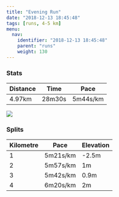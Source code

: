 ```yaml
---
title: "Evening Run"
date: "2018-12-13 18:45:48"
tags: [runs, 4-5 km]
menu:
  nav:
    identifier: "2018-12-13 18:45:48"
    parent: "runs"
    weight: 130
---
```


### Stats

| Distance | Time | Pace |
|----------|------|------|
|4.97km|28m30s|5m44s/km|

<img src='https://maps.googleapis.com/maps/api/staticmap?maptype=roadmap&path=enc:s{jeIreyLhBxCtD_A{AvDDlDlHzNnHxBbMdVvDxMtGfg@s@iAz@bKe@~k@b@wg@u@kOn@|AaI_k@uE_QsKmP}CGoEuFyDsN?iFeCeGz@~D{@rB&key=AIzaSyAfqMeaZ1CCJFGP5cWud__oZnT_Pybg-1M&size=800x800&markers=color:yellow|label:S|53.47274,-2.2641&markers=color:green|label:F|53.47226,-2.2646899999999994'>

### Splits

| Kilometre | Pace | Elevation |
|------|------|-----------|
|1|5m21s/km|-2.5m|
|2|5m57s/km|1m|
|3|5m42s/km|0.9m|
|4|6m20s/km|2m|
